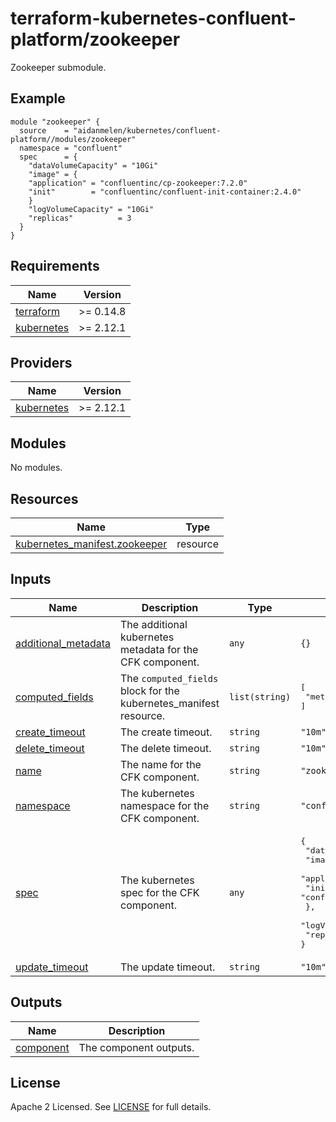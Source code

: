 # terraform-kubernetes-confluent-platform/zookeeper

Zookeeper submodule.

  ## Example

  ```hcl
  module "zookeeper" {
    source    = "aidanmelen/kubernetes/confluent-platform//modules/zookeeper"
    namespace = "confluent"
    spec      = {
      "dataVolumeCapacity" = "10Gi"
      "image" = {
      "application" = "confluentinc/cp-zookeeper:7.2.0"
      "init"        = "confluentinc/confluent-init-container:2.4.0"
      }
      "logVolumeCapacity" = "10Gi"
      "replicas"          = 3
    }
  }
  ```


<!-- BEGINNING OF PRE-COMMIT-TERRAFORM DOCS HOOK -->
## Requirements

| Name | Version |
|------|---------|
| <a name="requirement_terraform"></a> [terraform](#requirement\_terraform) | >= 0.14.8 |
| <a name="requirement_kubernetes"></a> [kubernetes](#requirement\_kubernetes) | >= 2.12.1 |

## Providers

| Name | Version |
|------|---------|
| <a name="provider_kubernetes"></a> [kubernetes](#provider\_kubernetes) | >= 2.12.1 |

## Modules

No modules.

## Resources

| Name | Type |
|------|------|
| [kubernetes_manifest.zookeeper](https://registry.terraform.io/providers/hashicorp/kubernetes/latest/docs/resources/manifest) | resource |

## Inputs

| Name | Description | Type | Default | Required |
|------|-------------|------|---------|:--------:|
| <a name="input_additional_metadata"></a> [additional\_metadata](#input\_additional\_metadata) | The additional kubernetes metadata for the CFK component. | `any` | `{}` | no |
| <a name="input_computed_fields"></a> [computed\_fields](#input\_computed\_fields) | The `computed_fields` block for the kubernetes\_manifest resource. | `list(string)` | <pre>[<br>  "metadata.finalizers"<br>]</pre> | no |
| <a name="input_create_timeout"></a> [create\_timeout](#input\_create\_timeout) | The create timeout. | `string` | `"10m"` | no |
| <a name="input_delete_timeout"></a> [delete\_timeout](#input\_delete\_timeout) | The delete timeout. | `string` | `"10m"` | no |
| <a name="input_name"></a> [name](#input\_name) | The name for the CFK component. | `string` | `"zookeeper"` | no |
| <a name="input_namespace"></a> [namespace](#input\_namespace) | The kubernetes namespace for the CFK component. | `string` | `"confluent"` | no |
| <a name="input_spec"></a> [spec](#input\_spec) | The kubernetes spec for the CFK component. | `any` | <pre>{<br>  "dataVolumeCapacity": "10Gi",<br>  "image": {<br>    "application": "confluentinc/cp-zookeeper:7.2.0",<br>    "init": "confluentinc/confluent-init-container:2.4.0"<br>  },<br>  "logVolumeCapacity": "10Gi",<br>  "replicas": 3<br>}</pre> | no |
| <a name="input_update_timeout"></a> [update\_timeout](#input\_update\_timeout) | The update timeout. | `string` | `"10m"` | no |

## Outputs

| Name | Description |
|------|-------------|
| <a name="output_component"></a> [component](#output\_component) | The component outputs. |
<!-- END OF PRE-COMMIT-TERRAFORM DOCS HOOK -->

## License

Apache 2 Licensed. See [LICENSE](./LICENSE) for full details.
